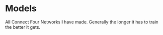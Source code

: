 # Models
All Connect Four Networks I have made. Generally the longer it has to train the better it gets.

